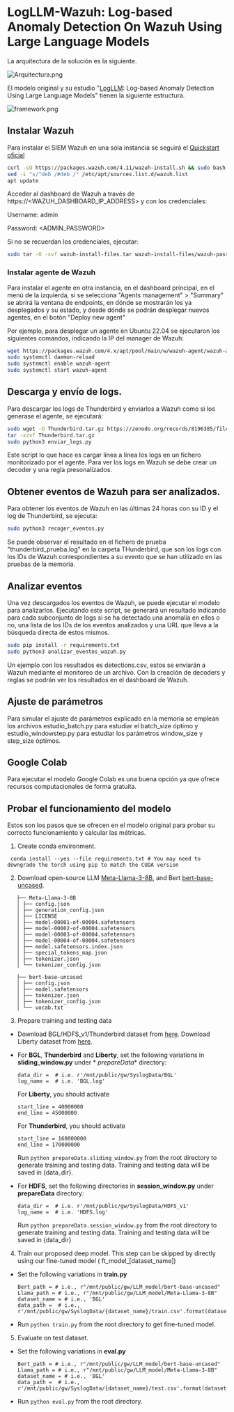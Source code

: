 # LogLLM-Wazuh: Log-based Anomaly Detection On Wazuh Using Large Language Models #

La arquitectura de la solución es la siguiente.

![Arquitectura.png](Arquitectura.png)

El modelo original y su estudio "[LogLLM](https://github.com/guanwei49/LogLLM): Log-based Anomaly Detection Using Large Language Models" tienen la siguiente estructura.

![framework.png](framework.png)

## Instalar Wazuh

Para instalar el SIEM Wazuh en una sola instancia se seguirá el [Quickstart oficial](https://documentation.wazuh.com/current/quickstart.html)

```bash
curl -sO https://packages.wazuh.com/4.11/wazuh-install.sh && sudo bash ./wazuh-install.sh -a
sed -i "s/^deb /#deb /" /etc/apt/sources.list.d/wazuh.list
apt update
```

Acceder al dashboard de Wazuh a través de https://<WAZUH_DASHBOARD_IP_ADDRESS> y con los credenciales:

Username: admin

Password: <ADMIN_PASSWORD>

Si no se recuerdan los credenciales, ejecutar:

```bash
sudo tar -O -xvf wazuh-install-files.tar wazuh-install-files/wazuh-passwords.txt
```
### Instalar agente de Wazuh

Para instalar el agente en otra instancia, en el dashboard principal, en el menú de la izquierda, si se selecciona "Agents management" > "Summary" se abrirá la ventana de endpoints, en dónde se mostrarán los ya desplegados y su estado, y desde dónde se podrán desplegar nuevos agentes, en el botón "Deploy new agent"

Por ejemplo, para desplegar un agente en Ubuntu 22.04 se ejecutaron los siguientes comandos, indicando la IP del manager de Wazuh:

```bash
wget https://packages.wazuh.com/4.x/apt/pool/main/w/wazuh-agent/wazuh-agent\_4.10.1-1\_amd64.deb && sudo WAZUH\_MANAGER='X.X.X.X' dpkg -i ./wazuh-agent\_4.10.1-1\_amd64.deb
sudo systemctl daemon-reload
sudo systemctl enable wazuh-agent
sudo systemctl start wazuh-agent
```

## Descarga y envío de logs.

Para descargar los logs de Thunderbird y enviarlos a Wazuh como si los generase el agente, se ejecutará:

```bash
sudo wget -O Thunderbird.tar.gz https://zenodo.org/records/8196385/files/Thunderbird.tar.gz?download=1
tar -xzvf Thunderbird.tar.gz
sudo python3 enviar_logs.py
```

Este script lo que hace es cargar línea a línea los logs en un fichero monitorizado por el agente. Para ver los logs en Wazuh se debe crear un decoder y una regla presonalizados.

## Obtener eventos de Wazuh para ser analizados.

Para obtener los eventos de Wazuh en las últimas 24 horas con su ID y el log de Thunderbird, se ejecuta:

```bash
sudo python3 recoger_eventos.py
```
Se puede observar el resultado en el fichero de prueba "thunderbird_prueba.log" en la carpeta THunderbird, que son los logs con los IDs de Wazuh correspondientes a su evento que se han utilizado en las pruebas de la memoria.

## Analizar eventos

Una vez descargados los eventos de Wazuh, se puede ejecutar el modelo para analizarlos. Ejecutando este script, se generará un resultado indicando para cada subconjunto de logs si se ha detectado una anomalía en ellos o no, una lista de los IDs de los eventos analizados y una URL que lleva a la búsqueda directa de estos mismos.

```bash
sudo pip install -r requirements.txt
sudo python3 analizar_eventos_wazuh.py
```

Un ejemplo con los resultados es detections.csv, estos se enviarán a Wazuh mediante el monitoreo de un archivo. Con la creación de decoders y reglas se podrán ver los resultados en el dashboard de Wazuh.

## Ajuste de parámetros

Para simular el ajuste de parámetros explicado en la memoria se emplean los archivos estudio_batch.py para estudiar el batch_size óptimo y estudio_windowstep.py para estudiar los parámetros window_size y step_size óptimos.

## Google Colab

Para ejecutar el modelo Google Colab es una buena opción ya que ofrece recursos computacionales de forma gratuíta.

## Probar el funcionamiento del modelo

Estos son los pasos que se ofrecen en el modelo original para probar su correcto funcionamiento y calcular las métricas.

1. Create conda environment.

```
 conda install --yes --file requirements.txt # You may need to downgrade the torch using pip to match the CUDA version
```

2. Download open-source LLM [Meta-Llama-3-8B](https://huggingface.co/meta-llama/Meta-Llama-3-8B/tree/main), and
   Bert [bert-base-uncased](https://huggingface.co/google-bert/bert-base-uncased).

```
   ├── Meta-Llama-3-8B
   │ ├── config.json
   │ ├── generation_config.json
   │ ├── LICENSE
   │ ├── model-00001-of-00004.safetensors
   │ ├── model-00002-of-00004.safetensors
   │ ├── model-00003-of-00004.safetensors
   │ ├── model-00004-of-00004.safetensors
   │ ├── model.safetensors.index.json
   │ ├── special_tokens_map.json
   │ ├── tokenizer.json
   │ └── tokenizer_config.json
```

```
   ├── bert-base-uncased
   │ ├── config.json
   │ ├── model.safetensors
   │ ├── tokenizer.json
   │ ├── tokenizer_config.json
   │ └── vocab.txt
```

3. Prepare training and testing data

- Download BGL/HDFS_v1/Thunderbird dataset from [here](https://github.com/logpai/loghub). Download Liberty dataset
  from [here](http://0b4af6cdc2f0c5998459-c0245c5c937c5dedcca3f1764ecc9b2f.r43.cf2.rackcdn.com/hpc4/liberty2.gz).
- For **BGL**, **Thunderbird** and **Liberty**, set the following variations in **sliding_window.py** under *
  *prepareData**
  directory:
   ```
   data_dir =  # i.e. r'/mnt/public/gw/SyslogData/BGL'
   log_name =  # i.e. 'BGL.log'
   ```
  
  For  **Liberty**, you should activate
  ```
  start_line = 40000000
  end_line = 45000000
  ```
  
  For  **Thunderbird**, you should activate
  ```
  start_line = 160000000
  end_line = 170000000
  ```
  
  Run ```python prepareData.sliding_window.py```  from the root directory to generate training and testing data.
  Training and testing data will be saved in {data_dir}.

- For **HDFS**, set the following directories in **session_window.py** under **prepareData**
  directory:
   ```
   data_dir =  # i.e. r'/mnt/public/gw/SyslogData/HDFS_v1'
   log_name =  # i.e. 'HDFS.log'
   ```
  Run ```python prepareData.session_window.py```  from the root directory to generate training and testing data.
  Training and testing data will be saved in {data_dir}

4. Train our proposed deep model. This step can be skipped by directly using our fine-tuned model (
   ft_model_[dataset_name])

- Set the following variations in **train.py**
   ```
   Bert_path = # i.e., r"/mnt/public/gw/LLM_model/bert-base-uncased"
   Llama_path = # i.e., r"/mnt/public/gw/LLM_model/Meta-Llama-3-8B"
   dataset_name = # i.e., 'BGL'
   data_path =  # i.e., r'/mnt/public/gw/SyslogData/{dataset_name}/train.csv'.format(dataset_name)
   ```
- Run ```python train.py``` from the root directory to get fine-tuned model.

5. Evaluate on test dataset.

- Set the following variations in **eval.py**
   ```
   Bert_path = # i.e., r"/mnt/public/gw/LLM_model/bert-base-uncased"
   Llama_path = # i.e., r"/mnt/public/gw/LLM_model/Meta-Llama-3-8B"
   dataset_name = # i.e., 'BGL'
   data_path =  # i.e., r'/mnt/public/gw/SyslogData/{dataset_name}/test.csv'.format(dataset_name)
   ```
- Run ```python eval.py``` from the root directory. 
